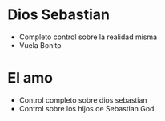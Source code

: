 # Dios Sebastian

* Completo control sobre la realidad misma
* Vuela Bonito

# El amo

* Control completo sobre dios sebastian
* Control sobre los hijos de Sebastian God
